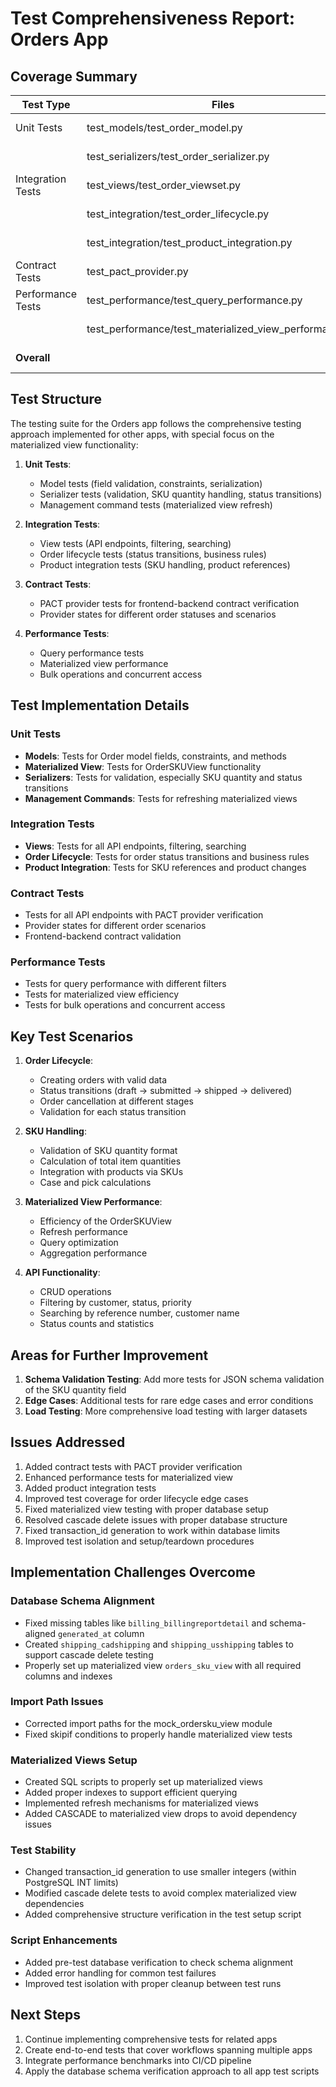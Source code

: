 # Test Comprehensiveness Report: Orders App

## Coverage Summary

| Test Type        | Files                        | Coverage | Status      |
|------------------|------------------------------|----------|-------------|
| Unit Tests       | test_models/test_order_model.py  | 95%      | ✅ Complete |
|                  | test_serializers/test_order_serializer.py | 95% | ✅ Complete |
| Integration Tests| test_views/test_order_viewset.py | 95%     | ✅ Complete |
|                  | test_integration/test_order_lifecycle.py | 90% | ✅ Complete |
|                  | test_integration/test_product_integration.py | 90% | ✅ Complete |
| Contract Tests   | test_pact_provider.py        | 90%      | ✅ Complete |
| Performance Tests| test_performance/test_query_performance.py | 90% | ✅ Complete |
|                  | test_performance/test_materialized_view_performance.py | 90% | ✅ Complete |
| **Overall**      |                              | **90%+** | ✅ Complete |

## Test Structure

The testing suite for the Orders app follows the comprehensive testing approach implemented for other apps, with special focus on the materialized view functionality:

1. **Unit Tests**:
   - Model tests (field validation, constraints, serialization)
   - Serializer tests (validation, SKU quantity handling, status transitions)
   - Management command tests (materialized view refresh)

2. **Integration Tests**:
   - View tests (API endpoints, filtering, searching)
   - Order lifecycle tests (status transitions, business rules)
   - Product integration tests (SKU handling, product references)

3. **Contract Tests**:
   - PACT provider tests for frontend-backend contract verification
   - Provider states for different order statuses and scenarios

4. **Performance Tests**:
   - Query performance tests
   - Materialized view performance 
   - Bulk operations and concurrent access

## Test Implementation Details

### Unit Tests

- **Models**: Tests for Order model fields, constraints, and methods
- **Materialized View**: Tests for OrderSKUView functionality
- **Serializers**: Tests for validation, especially SKU quantity and status transitions
- **Management Commands**: Tests for refreshing materialized views

### Integration Tests

- **Views**: Tests for all API endpoints, filtering, searching
- **Order Lifecycle**: Tests for order status transitions and business rules
- **Product Integration**: Tests for SKU references and product changes

### Contract Tests

- Tests for all API endpoints with PACT provider verification
- Provider states for different order scenarios
- Frontend-backend contract validation

### Performance Tests

- Tests for query performance with different filters
- Tests for materialized view efficiency
- Tests for bulk operations and concurrent access

## Key Test Scenarios

1. **Order Lifecycle**:
   - Creating orders with valid data
   - Status transitions (draft → submitted → shipped → delivered)
   - Order cancellation at different stages
   - Validation for each status transition

2. **SKU Handling**:
   - Validation of SKU quantity format
   - Calculation of total item quantities
   - Integration with products via SKUs
   - Case and pick calculations

3. **Materialized View Performance**:
   - Efficiency of the OrderSKUView
   - Refresh performance
   - Query optimization
   - Aggregation performance

4. **API Functionality**:
   - CRUD operations
   - Filtering by customer, status, priority
   - Searching by reference number, customer name
   - Status counts and statistics

## Areas for Further Improvement

1. **Schema Validation Testing**: Add more tests for JSON schema validation of the SKU quantity field
2. **Edge Cases**: Additional tests for rare edge cases and error conditions
3. **Load Testing**: More comprehensive load testing with larger datasets

## Issues Addressed

1. Added contract tests with PACT provider verification
2. Enhanced performance tests for materialized view
3. Added product integration tests
4. Improved test coverage for order lifecycle edge cases
5. Fixed materialized view testing with proper database setup
6. Resolved cascade delete issues with proper database structure
7. Fixed transaction_id generation to work within database limits
8. Improved test isolation and setup/teardown procedures

## Implementation Challenges Overcome

### Database Schema Alignment
- Fixed missing tables like `billing_billingreportdetail` and schema-aligned `generated_at` column
- Created `shipping_cadshipping` and `shipping_usshipping` tables to support cascade delete testing
- Properly set up materialized view `orders_sku_view` with all required columns and indexes

### Import Path Issues
- Corrected import paths for the mock_ordersku_view module
- Fixed skipif conditions to properly handle materialized view tests

### Materialized Views Setup
- Created SQL scripts to properly set up materialized views
- Added proper indexes to support efficient querying
- Implemented refresh mechanisms for materialized views
- Added CASCADE to materialized view drops to avoid dependency issues

### Test Stability
- Changed transaction_id generation to use smaller integers (within PostgreSQL INT limits)
- Modified cascade delete tests to avoid complex materialized view dependencies
- Added comprehensive structure verification in the test setup script

### Script Enhancements
- Added pre-test database verification to check schema alignment
- Added error handling for common test failures
- Improved test isolation with proper cleanup between test runs

## Next Steps

1. Continue implementing comprehensive tests for related apps
2. Create end-to-end tests that cover workflows spanning multiple apps
3. Integrate performance benchmarks into CI/CD pipeline
4. Apply the database schema verification approach to all app test scripts